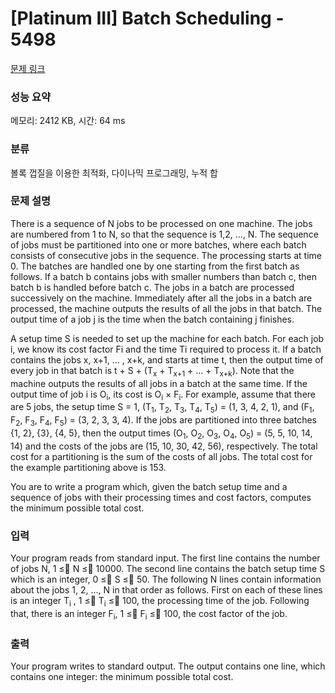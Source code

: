 # [Platinum III] Batch Scheduling - 5498 

[문제 링크](https://www.acmicpc.net/problem/5498) 

### 성능 요약

메모리: 2412 KB, 시간: 64 ms

### 분류

볼록 껍질을 이용한 최적화, 다이나믹 프로그래밍, 누적 합

### 문제 설명

<p>There is a sequence of N jobs to be processed on one machine. The jobs are numbered from 1 to N, so that the sequence is 1,2, …, N. The sequence of jobs must be partitioned into one or more batches, where each batch consists of consecutive jobs in the sequence. The processing starts at time 0. The batches are handled one by one starting from the first batch as follows. If a batch b contains jobs with smaller numbers than batch c, then batch b is handled before batch c. The jobs in a batch are processed successively on the machine. Immediately after all the jobs in a batch are processed, the machine outputs the results of all the jobs in that batch. The output time of a job j is the time when the batch containing j finishes.</p>

<p>A setup time S is needed to set up the machine for each batch. For each job i, we know its cost factor Fi and the time Ti required to process it. If a batch contains the jobs x, x+1, … , x+k, and starts at time t, then the output time of every job in that batch is t + S + (T<sub>x</sub> + T<sub>x+1</sub> + … + T<sub>x+k</sub>). Note that the machine outputs the results of all jobs in a batch at the same time. If the output time of job i is O<sub>i</sub>, its cost is O<sub>i</sub> × F<sub>i</sub>. For example, assume that there are 5 jobs, the setup time S = 1, (T<sub>1</sub>, T<sub>2</sub>, T<sub>3</sub>, T<sub>4</sub>, T<sub>5</sub>) = (1, 3, 4, 2, 1), and (F<sub>1</sub>, F<sub>2</sub>, F<sub>3</sub>, F<sub>4</sub>, F<sub>5</sub>) = (3, 2, 3, 3, 4). If the jobs are partitioned into three batches {1, 2}, {3}, {4, 5}, then the output times (O<sub>1</sub>, O<sub>2</sub>, O<sub>3</sub>, O<sub>4</sub>, O<sub>5</sub>) = (5, 5, 10, 14, 14) and the costs of the jobs are (15, 10, 30, 42, 56), respectively. The total cost for a partitioning is the sum of the costs of all jobs. The total cost for the example partitioning above is 153.</p>

<p>You are to write a program which, given the batch setup time and a sequence of jobs with their processing times and cost factors, computes the minimum possible total cost.</p>

### 입력 

 <p>Your program reads from standard input. The first line contains the number of jobs N, 1 ≤ N ≤ 10000. The second line contains the batch setup time S which is an integer, 0 ≤ S ≤ 50. The following N lines contain information about the jobs 1, 2, …, N in that order as follows. First on each of these lines is an integer T<sub>i</sub> , 1 ≤ T<sub>i</sub> ≤ 100, the processing time of the job. Following that, there is an integer F<sub>i</sub>, 1 ≤ F<sub>i</sub> ≤ 100, the cost factor of the job.</p>

### 출력 

 <p>Your program writes to standard output. The output contains one line, which contains one integer: the minimum possible total cost.</p>

